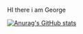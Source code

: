 HI there i am George

[![Anurag's GitHub stats](https://github-readme-stats.vercel.app/api?username=gk-george)](https://github.com/anuraghazra/github-readme-stats)
